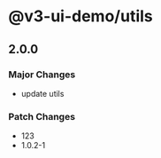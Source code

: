 # @v3-ui-demo/utils

## 2.0.0

### Major Changes

- update utils

### Patch Changes

- 123
- 1.0.2-1
